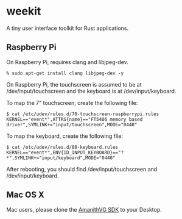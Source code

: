 # weekit

A tiny user interface toolkit for Rust applications.

## Raspberry Pi

On Raspberry Pi, requires clang and libjpeg-dev.

```
% sudo apt-get install clang libjpeg-dev -y
```

On Raspberry Pi, the touchscreen is assumed to be at /dev/input/touchscreen
and the keyboard is at /dev/input/keyboard.

To map the 7" touchscreen, create the following file:

```
$ cat /etc/udev/rules.d/70-touchscreen-raspberrypi.rules 
KERNEL=="event*",ATTRS{name}=="FT5406 memory based driver",SYMLINK+="input/touchscreen",MODE="0440"
```

To map the keyboard, create the following file:

```
$ cat /etc/udev/rules.d/80-keyboard.rules 
KERNEL=="event*",ENV{ID_INPUT_KEYBOARD}=="?*",SYMLINK+="input/keyboard",MODE="0440"
```

After rebooting, you should find /dev/input/touchscreen and /dev/input/keyboard.

## Mac OS X

Mac users, please clone the [AmanithVG SDK](https://github.com/Mazatech/amanithvg-sdk.git) to your Desktop.

